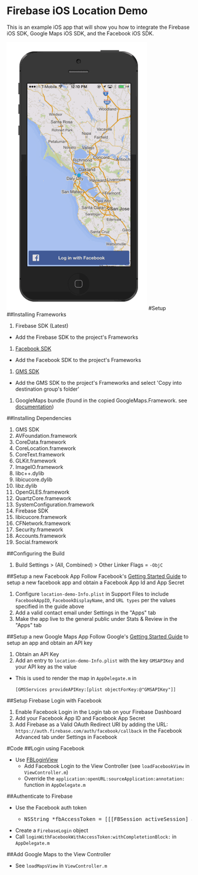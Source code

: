 Firebase iOS Location Demo
=============
This is an example iOS app that will show you how to integrate the Firebase iOS SDK, Google Maps iOS SDK, and the Facebook iOS SDK.

![Example](ios-location.gif)
#Setup
##Installing Frameworks
1. Firebase SDK (Latest)
  - Add the Firebase SDK to the project's Frameworks
1. [Facebook SDK](https://developers.facebook.com/resources/facebook-ios-sdk-current.pkg)
  - Add the Facebook SDK to the project's Frameworks
1. [GMS SDK](https://dl.google.com/geosdk/GoogleMaps-iOS-1.8.1.zip)
  - Add the GMS SDK to the project's Frameworks and select 'Copy into destination group's folder'
1. GoogleMaps bundle (found in the copied GoogleMaps.Framework. see [documentation](https://developers.google.com/maps/documentation/ios/start#getting_the_google_maps_sdk_for_ios))

##Installing Dependencies
1. GMS SDK
  1. AVFoundation.framework
  2. CoreData.framework
  3. CoreLocation.framework
  4. CoreText.framework
  5. GLKit.framework
  6. ImageIO.framework
  7. libc++.dylib
  8. libicucore.dylib
  9. libz.dylib
  10. OpenGLES.framework
  11. QuartzCore.framework
  12. SystemConfiguration.framework
2. Firebase SDK
  1. libicucore.framework
  2. CFNetwork.framework
  3. Security.framework
  4. Accounts.framework
  5. Social.framework

##Configuring the Build
1. Build Settings > (All, Combined) > Other Linker Flags = `-ObjC`

##Setup a new Facebook App
Follow Facebook's [Getting Started Guide](https://developers.facebook.com/docs/ios/getting-started) to setup a new facebook app and obtain a Facebook App Id and App Secret

1. Configure `location-demo-Info.plist` in Support Files to include `FacebookAppID`, `FacebookDisplayName`, and `URL types` per the values specified in the guide above
2. Add a valid contact email under Settings in the "Apps" tab
3. Make the app live to the general public under Stats & Review in the "Apps" tab

##Setup a new Google Maps App
Follow Google's [Getting Started Guide](https://developers.google.com/maps/documentation/ios/start#getting_the_google_maps_sdk_for_ios) to setup an app and obtain an API key

1. Obtain an API Key
2. Add an entry to `location-demo-Info.plist` with the key `GMSAPIKey` and your API key as the value
  - This is used to render the map in `AppDelegate.m` in <pre>`[GMSServices provideAPIKey:[plist objectForKey:@"GMSAPIKey"]]`</pre>

##Setup Firebase Login with Facebook
1. Enable Facebook Login in the Login tab on your Firebase Dashboard
  1. Add your Facebook App ID and Facebook App Secret
2. Add Firebase as a Valid OAuth Redirect URI by adding the URL: `https://auth.firebase.com/auth/facebook/callback` in the Facebook Advanced tab under Settings in Facebook

#Code
##Login using Facebook
- Use [FBLoginView](https://developers.facebook.com/docs/facebook-login/ios/v2.1)
  - Add Facebook Login to the View Controller (see `loadFacebookView` in `ViewController.m`)
  - Override the `application:openURL:sourceApplication:annotation:` function in `AppDelegate.m`

##Authenticate to Firebase
- Use the Facebook auth token
  - <pre>NSString *fbAccessToken = [[[FBSession activeSession] accessTokenData] accessToken];</pre>
- Create a `FirebaseLogin` object
- Call `loginWithFacebookWithAccessToken:withCompletetionBlock:` in `AppDelegate.m`

##Add Google Maps to the View Controller
- See `loadMapsView` in `ViewController.m`
